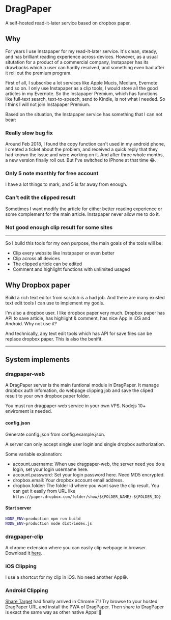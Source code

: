 # DragPaper

A self-hosted read-it-later service based on dropbox paper.

## Why

For years I use Instapaper for my read-it-later service. It's clean, steady, and has brilliant reading experience across devices. However, as a usual situtation for a product of a commercial company, Instapaper has its drawbacks which a user can hardly resolved, and something even bad after it roll out the premium program. 

First of all, I subscribe a lot services like Apple Mucis, Medium, Evernote and so on. I only use Instapaper as a clip tools, I would store all the good articles in my Evernote. So the Instapaper Premium, which has functions like full-text search, text-to-speech, send to Kindle, is not what i needed. So I think I will not join Instapaper Premium.

Based on the situation, the Instapaper service has something that I can not bear:

### Really slow bug fix

Around Feb 2018, I found the copy function can't used in my android phone, I created a ticket about the problem, and received a quick reply that they had known the issue and were working on it. And after three whole months, a new version finally roll out. But I've switched to iPhone at that time 😂.

### Only 5 note monthly for free account

I have a lot things to mark, and 5 is far away from enough.

### Can't edit the clipped result

Sometimes I want modify the article for either better reading experience or some complement for the main article. Instapaper never allow me to do it.

### Not good enough clip result for some sites

---

So I build this tools for my own purpose, the main goals of the tools will be:

- Clip every website like Instapaper or even better
- Clip across all devices
- The clipped article can be edited
- Comment and highlight functions with unlimited usaged

## Why Dropbox paper

Build a rich text editor from scratch is a had job. And there are many existed text edit tools I can use to implement my godls.

I'm also a dropbox user. I like dropbox paper very much. Dropbox paper has API to save article, has highlight & comment, has nice App in iOS and Android. Why not use it?

And technically, any text edit tools which has API for save files can be replace dropbox paper. This is also the benifit.

---

## System implements

### dragpaper-web

A DragPaper server is the main funtional module in DragPaper. It manage dropbox auth infomation, do webpage clipping job and save the cliped result to your own dropbox paper folder.

You must run dragpaper-web service in your own VPS. Nodejs 10+ enviroment is needed.

#### config.json

Generate config.json from config.example.json.

A server can only accept single user login and single dropbox authorization.

Some variable explanation: 

- account.username: When use dragpaper-web, the server need you do a login, set your login username here.
- account.password: Set your login password here. Need MD5 encrypted.
- dropbox.email: Your dropbox account email address.
- dropbox.folder: The folder id where you want save the clip result. You can get it easily from URL like `https://paper.dropbox.com/folder/show/${FOLDER_NAME}-${FOLDER_ID}` 

#### Start server

```bash
NODE_ENV=production npm run build
NODE_ENV=production node dist/index.js
```

### dragpaper-clip

A chrome extension where you can easily clip webpage in browser. Download it [here](https://chrome.google.com/webstore/detail/dragpaper-clip/feljdodpjonecpcmdddgafcphnnmochj).

### iOS Clipping

I use a shortcut for my clip in iOS. No need another App😁.

### Android Clipping

[Share Target](https://developers.google.com/web/updates/2018/12/web-share-target) had finally arrived in Chrome 71! Try browse to your hosted DragPaper URL and install the PWA of DragPaper. Then share to DragPaper is exact the same way as other native Apps! 🎉
